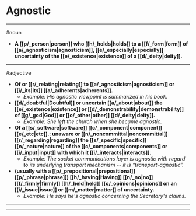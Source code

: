 # Agnostic
---
#noun
- **A [[p/_person|person]] who [[h/_holds|holds]] to a [[f/_form|form]] of [[a/_agnosticism|agnosticism]], [[e/_especially|especially]] uncertainty of the [[e/_existence|existence]] of a [[d/_deity|deity]].**
---
#adjective
- **Of or [[r/_relating|relating]] to [[a/_agnosticism|agnosticism]] or [[i/_its|its]] [[a/_adherents|adherents]].**
	- _Example: His agnostic viewpoint is summarized in his book._
- **[[d/_doubtful|Doubtful]] or uncertain [[a/_about|about]] the [[e/_existence|existence]] or [[d/_demonstrability|demonstrability]] of [[g/_god|God]] or [[o/_other|other]] [[d/_deity|deity]].**
	- _Example: She left the church when she became agnostic._
- **Of a [[s/_software|software]] [[c/_component|component]] [[e/_etc|etc]].: unaware or [[n/_noncommittal|noncommittal]] [[r/_regarding|regarding]] the [[s/_specific|specific]] [[n/_nature|nature]] of the [[c/_components|components]] or [[i/_input|input]] with which it [[i/_interacts|interacts]].**
	- _Example: The socket communications layer is agnostic with regard to its underlying transport mechanism -- it is “transport-agnostic”._
- **(usually with a [[p/_prepositional|prepositional]] [[p/_phrase|phrase]]) [[h/_having|Having]] [[n/_no|no]] [[f/_firmly|firmly]] [[h/_held|held]] [[o/_opinions|opinions]] on an [[i/_issue|issue]] or [[m/_matter|matter]] of uncertainty.**
	- _Example: He says he's agnostic concerning the Secretary's claims._
---
---
